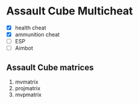 # Assault Cube Multicheat

- [x] health cheat
- [x] ammunition cheat
- [ ] ESP
- [ ] Aimbot

## Assault Cube matrices

1. mvmatrix
2. projmatrix
3. mvpmatrix
